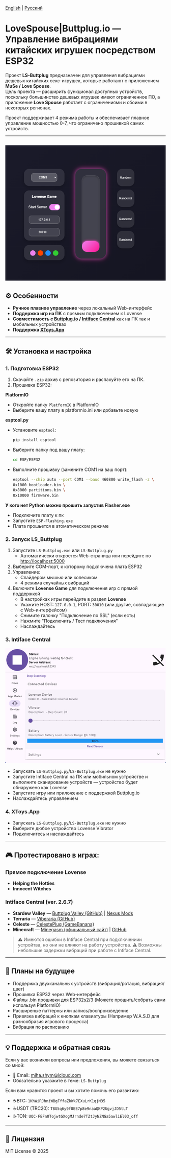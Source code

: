 [English](README.md) | [Русский](README.ru.md)


# LoveSpouse|Buttplug.io — Управление вибрациями китайских игрушек посредством ESP32 

Проект **LS-Buttplug** предназначен для управления вибрациями дешевых китайских секс-игрушек, которые работают с приложением **MuSe / Love Spouse**.  
Цель проекта — расширить функционал доступных устройств, поскольку большинство дешевых игрушек имеют ограниченное ПО, а приложение **Love Spouse** работает с ограничениями и сбоими в некоторых регионах.

Проект поддерживает 4 режима работы и обеспечивает плавное управление мощностью 0-7, что ограничено прошивкой самих устройств.

---
![Главный интерфейс](img/web.png)
---

## ⚙️ Особенности

- **Ручное плавное управление** через локальный Web-интерфейс  
- **Поддержка игр на ПК** с прямым подключением к Lovense  
- **Совместимость с [Buttplug.io](https://buttplug.io) / [Intiface Central](https://intiface.com/)** как на ПК так и мобильных устройствах
- **Поддержка [XToys.App](https://xtoys.app)** 

---

## 🛠 Установка и настройка

### 1. Подготовка ESP32  
1. Скачайте `.zip` архив с репозитория и распакуйте его на ПК.  
2. Прошивка ESP32:  

**PlatformIO**  
- Откройте папку `PlatformIO` в PlatformIO
- Выберите вашу плату в platformio.ini или добавьте новую

**esptool.py**  
- Установите `esptool`:
  ```bash
  pip install esptool
  ```
- Выберите папку под вашу плату:
   ```bash
   cd ESP/ESP32
   ```
- Выполните прошивку (замените COM1 на ваш порт):
   ```bash
   esptool --chip auto --port COM1 --baud 460800 write_flash -z \
   0x1000 bootloader.bin \
   0x8000 partitions.bin \
   0x10000 firmware.bin
   ```
**У кого нет Python можно прошить запустив Flasher.exe**
- Подключите плату к пк
- Запустите `ESP-Flashing.exe`
- Плата прошьется в атоматическом режиме

### 2. Запуск LS_Buttplug
1. Запустите `LS-Buttplug.exe` или `LS-Buttplug.py`
   - Автоматически откроется Web-страница или перейдите по [http://localhost:5000](http://localhost:5000)  
2. Выберите COM-порт, к которому подключена плата ESP32  
3. Управление:
   - Слайдером мышью или колесиком  
   - 4 режима случайных вибраций
4. Включите **Lovense Game** для подключения игр с прямой поддержкой
    - В настройках игры перейдите в раздел **Lovense**  
    - Укажите HOST: `127.0.0.1`, PORT: `30010` (или другие, совпадающие с Web-интерфейсом)  
    - Снимите галочку "Подключение по SSL" (если есть)  
    - Нажмите "Подключить / Тест подключения"
    - Наслаждайтесь  

### 3. Intiface Central
![Intiface Central](img/IC.png)
- Запускать `LS-Buttplug.py`/`LS-Buttplug.exe` не нужно
- Запустите Intiface Central на ПК или мобильном устройстве и выполните сканирование устройств — устройство будет обнаружено как Lovense  
- Запустите игру или приложение с поддержкой Buttplug.io  
- Наслаждайтесь управлением  

### 4. XToys.App
- Запускать `LS-Buttplug.py`/`LS-Buttplug.exe` не нужно
- Выберите дюбое устройство Lovense Vibrator
- Подключитесь и наслаждайтесь

---

## 🎮 Протестировано в играх:

### Прямое подключение Lovense
- **Helping the Hotties**  
- **Innocent Witches**  

### Intiface Central (ver. 2.6.7)
- **Stardew Valley** — [Buttplug Valley (GitHub)](https://github.com/DryIcedTea/Buttplug-Valley) | [Nexus Mods](https://www.nexusmods.com/stardewvalley/mods/19336)  
- **Terraria** — [Viberaria (GitHub)](https://github.com/notasuka/Viberaria)  
- **Celeste** — [CelestePlug (GameBanana)](https://gamebanana.com/mods/554604)  
- **Minecraft** — [Minegasm (официальный сайт)](https://www.minegasm.net/) | [GitHub](https://github.com/RainbowVille/minegasm)  

> ⚠️ Имеются ошибки в Intiface Central при подключениии устройтва, но они не влияют на работу устройства.
> ⚠️ Возможны небольшие задержки вибраций при работе с Intiface Central.

---

## 🚀 Планы на будущее
- Поддержка двухканальных устройств (вибрация/ротация, вибрация/цвет)
- Прошивка ESP32 через Web-интерфейс
- Файлы .bin прошивки для ESP32s2/3 (Можете прошить/собрать сами используя PlatformIO)
- Расширеные паттерны или запись/воспроизведение
- Привязка вибраций к кнопкам клавиатуры (Например W.A.S.D для разнообразия игрового процесса)
- Вибрация по расписанию


---

## 💡 Поддержка и обратная связь

Если у вас возникли вопросы или предложения, вы можете связаться со мной:
- 📧 Email: [miha.shym@icloud.com](mailto:miha.shym@icloud.com)  
- Обязательно указжите в теме: `LS-Buttplug`

Если вам нравится проект и вы хотите помочь его развитию: 
- ☕BTC: `1KhWiRJhniWBgFffaZkWk7EXuLrK1qjN35`
- ☕USDT (TRC20): `TBG5q6y9f8EE7p8e9naaQKP2UgvjJD5tLT`
- ☕TON: `UQC-FEFn0TojwtGXogMJrnde7TZtJyNZNGa5awliEl03_off`
---

## 📄 Лицензия
MIT License © 2025

